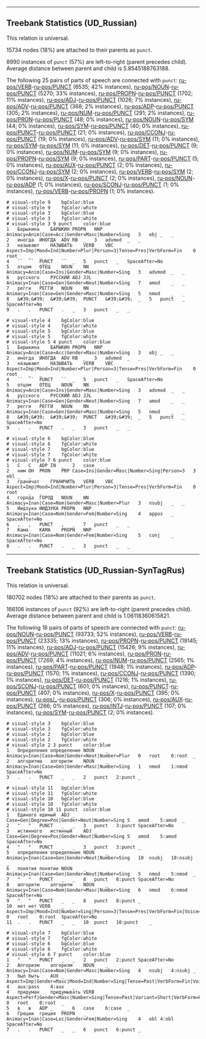 

--------------------------------------------------------------------------------

## Treebank Statistics (UD_Russian)

This relation is universal.

15734 nodes (18%) are attached to their parents as `punct`.

8990 instances of `punct` (57%) are left-to-right (parent precedes child).
Average distance between parent and child is 5.8545188763188.

The following 25 pairs of parts of speech are connected with `punct`: [ru-pos/VERB]()-[ru-pos/PUNCT]() (6535; 42% instances), [ru-pos/NOUN]()-[ru-pos/PUNCT]() (5270; 33% instances), [ru-pos/PROPN]()-[ru-pos/PUNCT]() (1702; 11% instances), [ru-pos/ADJ]()-[ru-pos/PUNCT]() (1026; 7% instances), [ru-pos/ADV]()-[ru-pos/PUNCT]() (368; 2% instances), [ru-pos/ADP]()-[ru-pos/PUNCT]() (305; 2% instances), [ru-pos/NUM]()-[ru-pos/PUNCT]() (291; 2% instances), [ru-pos/PRON]()-[ru-pos/PUNCT]() (48; 0% instances), [ru-pos/NOUN]()-[ru-pos/SYM]() (44; 0% instances), [ru-pos/SYM]()-[ru-pos/PUNCT]() (40; 0% instances), [ru-pos/PUNCT]()-[ru-pos/PUNCT]() (21; 0% instances), [ru-pos/CCONJ]()-[ru-pos/PUNCT]() (19; 0% instances), [ru-pos/ADV]()-[ru-pos/SYM]() (11; 0% instances), [ru-pos/SYM]()-[ru-pos/SYM]() (11; 0% instances), [ru-pos/DET]()-[ru-pos/PUNCT]() (9; 0% instances), [ru-pos/NUM]()-[ru-pos/SYM]() (9; 0% instances), [ru-pos/PROPN]()-[ru-pos/SYM]() (9; 0% instances), [ru-pos/PART]()-[ru-pos/PUNCT]() (5; 0% instances), [ru-pos/AUX]()-[ru-pos/PUNCT]() (2; 0% instances), [ru-pos/CCONJ]()-[ru-pos/SYM]() (2; 0% instances), [ru-pos/VERB]()-[ru-pos/SYM]() (2; 0% instances), [ru-pos/X]()-[ru-pos/PUNCT]() (2; 0% instances), [ru-pos/NOUN]()-[ru-pos/ADP]() (1; 0% instances), [ru-pos/SCONJ]()-[ru-pos/PUNCT]() (1; 0% instances), [ru-pos/VERB]()-[ru-pos/PROPN]() (1; 0% instances).


~~~ conllu
# visual-style 9	bgColor:blue
# visual-style 9	fgColor:white
# visual-style 3	bgColor:blue
# visual-style 3	fgColor:white
# visual-style 3 9 punct	color:blue
1	Барыкина	БАРЫКИН	PROPN	NNP	Animacy=Anim|Case=Acc|Gender=Masc|Number=Sing	3	obj	_	_
2	иногда	ИНОГДА	ADV	RB	_	3	advmod	_	_
3	называют	НАЗЫВАТЬ	VERB	VBC	Aspect=Imp|Mood=Ind|Number=Plur|Person=3|Tense=Pres|VerbForm=Fin	0	root	_	_
4	``	``	PUNCT	``	_	5	punct	_	SpaceAfter=No
5	отцом	ОТЕЦ	NOUN	NN	Animacy=Anim|Case=Ins|Gender=Masc|Number=Sing	3	advmod	_	_
6	русского	РУССКИЙ	ADJ	JJL	Animacy=Inan|Case=Gen|Gender=Neut|Number=Sing	7	amod	_	_
7	регги	РЕГГИ	NOUN	NN	Animacy=Inan|Case=Gen|Gender=Masc|Number=Sing	5	nmod	_	_
8	&#39;&#39;	&#39;&#39;	PUNCT	&#39;&#39;	_	5	punct	_	SpaceAfter=No
9	.	.	PUNCT	.	_	3	punct	_	_

~~~


~~~ conllu
# visual-style 4	bgColor:blue
# visual-style 4	fgColor:white
# visual-style 5	bgColor:blue
# visual-style 5	fgColor:white
# visual-style 5 4 punct	color:blue
1	Барыкина	БАРЫКИН	PROPN	NNP	Animacy=Anim|Case=Acc|Gender=Masc|Number=Sing	3	obj	_	_
2	иногда	ИНОГДА	ADV	RB	_	3	advmod	_	_
3	называют	НАЗЫВАТЬ	VERB	VBC	Aspect=Imp|Mood=Ind|Number=Plur|Person=3|Tense=Pres|VerbForm=Fin	0	root	_	_
4	``	``	PUNCT	``	_	5	punct	_	SpaceAfter=No
5	отцом	ОТЕЦ	NOUN	NN	Animacy=Anim|Case=Ins|Gender=Masc|Number=Sing	3	advmod	_	_
6	русского	РУССКИЙ	ADJ	JJL	Animacy=Inan|Case=Gen|Gender=Neut|Number=Sing	7	amod	_	_
7	регги	РЕГГИ	NOUN	NN	Animacy=Inan|Case=Gen|Gender=Masc|Number=Sing	5	nmod	_	_
8	&#39;&#39;	&#39;&#39;	PUNCT	&#39;&#39;	_	5	punct	_	SpaceAfter=No
9	.	.	PUNCT	.	_	3	punct	_	_

~~~


~~~ conllu
# visual-style 6	bgColor:blue
# visual-style 6	fgColor:white
# visual-style 7	bgColor:blue
# visual-style 7	fgColor:white
# visual-style 7 6 punct	color:blue
1	С	С	ADP	IN	_	2	case	_	_
2	ним	ОН	PRON	PRP	Case=Ins|Gender=Masc|Number=Sing|Person=3	3	obl	_	_
3	граничат	ГРАНИЧИТЬ	VERB	VBC	Aspect=Imp|Mood=Ind|Number=Plur|Person=3|Tense=Pres|VerbForm=Fin	0	root	_	_
4	города	ГОРОД	NOUN	NN	Animacy=Inan|Case=Nom|Gender=Masc|Number=Plur	3	nsubj	_	_
5	Иидзука	ИИДЗУКА	PROPN	NNP	Animacy=Inan|Case=Nom|Gender=Fem|Number=Sing	4	appos	_	SpaceAfter=No
6	,	,	PUNCT	,	_	7	punct	_	_
7	Кама	КАМА	PROPN	NNP	Animacy=Inan|Case=Nom|Gender=Fem|Number=Sing	5	conj	_	SpaceAfter=No
8	.	.	PUNCT	.	_	3	punct	_	_

~~~




--------------------------------------------------------------------------------

## Treebank Statistics (UD_Russian-SynTagRus)

This relation is universal.

180702 nodes (18%) are attached to their parents as `punct`.

166106 instances of `punct` (92%) are left-to-right (parent precedes child).
Average distance between parent and child is 1.06118360615821.

The following 18 pairs of parts of speech are connected with `punct`: [ru-pos/NOUN]()-[ru-pos/PUNCT]() (93733; 52% instances), [ru-pos/VERB]()-[ru-pos/PUNCT]() (23335; 13% instances), [ru-pos/PROPN]()-[ru-pos/PUNCT]() (19145; 11% instances), [ru-pos/ADJ]()-[ru-pos/PUNCT]() (15426; 9% instances), [ru-pos/ADV]()-[ru-pos/PUNCT]() (11021; 6% instances), [ru-pos/PRON]()-[ru-pos/PUNCT]() (7269; 4% instances), [ru-pos/NUM]()-[ru-pos/PUNCT]() (2565; 1% instances), [ru-pos/PART]()-[ru-pos/PUNCT]() (1948; 1% instances), [ru-pos/ADP]()-[ru-pos/PUNCT]() (1570; 1% instances), [ru-pos/CCONJ]()-[ru-pos/PUNCT]() (1390; 1% instances), [ru-pos/DET]()-[ru-pos/PUNCT]() (1216; 1% instances), [ru-pos/SCONJ]()-[ru-pos/PUNCT]() (601; 0% instances), [ru-pos/PUNCT]()-[ru-pos/PUNCT]() (407; 0% instances), [ru-pos/X]()-[ru-pos/PUNCT]() (395; 0% instances), [ru-pos/_]()-[ru-pos/PUNCT]() (306; 0% instances), [ru-pos/AUX]()-[ru-pos/PUNCT]() (266; 0% instances), [ru-pos/INTJ]()-[ru-pos/PUNCT]() (107; 0% instances), [ru-pos/SYM]()-[ru-pos/PUNCT]() (2; 0% instances).


~~~ conllu
# visual-style 3	bgColor:blue
# visual-style 3	fgColor:white
# visual-style 2	bgColor:blue
# visual-style 2	fgColor:white
# visual-style 2 3 punct	color:blue
1	Определения	определение	NOUN	_	Animacy=Inan|Case=Nom|Gender=Neut|Number=Plur	0	root	0:root	_
2	алгоритма	алгоритм	NOUN	_	Animacy=Inan|Case=Gen|Gender=Masc|Number=Sing	1	nmod	1:nmod	SpaceAfter=No
3	.	.	PUNCT	_	_	2	punct	2:punct	_

~~~


~~~ conllu
# visual-style 11	bgColor:blue
# visual-style 11	fgColor:white
# visual-style 10	bgColor:blue
# visual-style 10	fgColor:white
# visual-style 10 11 punct	color:blue
1	Единого	единый	ADJ	_	Case=Gen|Degree=Pos|Gender=Neut|Number=Sing	5	amod	5:amod	_
2	"	"	PUNCT	_	_	3	punct	3:punct	SpaceAfter=No
3	истинного	истинный	ADJ	_	Case=Gen|Degree=Pos|Gender=Neut|Number=Sing	5	amod	5:amod	SpaceAfter=No
4	"	"	PUNCT	_	_	3	punct	3:punct	_
5	определения	определение	NOUN	_	Animacy=Inan|Case=Gen|Gender=Neut|Number=Sing	10	nsubj	10:nsubj	_
6	понятия	понятие	NOUN	_	Animacy=Inan|Case=Gen|Gender=Neut|Number=Sing	5	nmod	5:nmod	_
7	"	"	PUNCT	_	_	8	punct	8:punct	SpaceAfter=No
8	алгоритм	алгоритм	NOUN	_	Animacy=Inan|Case=Nom|Gender=Masc|Number=Sing	6	nmod	6:nmod	SpaceAfter=No
9	"	"	PUNCT	_	_	8	punct	8:punct	_
10	нет	нет	VERB	_	Aspect=Imp|Mood=Ind|Number=Sing|Person=3|Tense=Pres|VerbForm=Fin|Voice=Act	0	root	0:root	SpaceAfter=No
11	.	.	PUNCT	_	_	10	punct	10:punct	_

~~~


~~~ conllu
# visual-style 7	bgColor:blue
# visual-style 7	fgColor:white
# visual-style 6	bgColor:blue
# visual-style 6	fgColor:white
# visual-style 6 7 punct	color:blue
1	"	"	PUNCT	_	_	2	punct	2:punct	SpaceAfter=No
2	Алгоризм	алгоризм	NOUN	_	Animacy=Inan|Case=Nom|Gender=Masc|Number=Sing	4	nsubj	4:nsubj	_
3	был	быть	AUX	_	Aspect=Imp|Gender=Masc|Mood=Ind|Number=Sing|Tense=Past|VerbForm=Fin|Voice=Act	4	aux:pass	4:aux	_
4	придуман	придумывать	VERB	_	Aspect=Perf|Gender=Masc|Number=Sing|Tense=Past|Variant=Short|VerbForm=Part|Voice=Pass	0	root	0:root	_
5	в	в	ADP	_	_	6	case	6:case	_
6	Греции	греция	PROPN	_	Animacy=Inan|Case=Loc|Gender=Fem|Number=Sing	4	obl	4:obl	SpaceAfter=No
7	.	.	PUNCT	_	_	6	punct	6:punct	_

~~~


